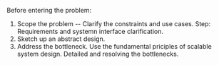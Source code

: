 Before entering the problem:
1. Scope the problem -- Clarify the constraints and use cases.
      Step: Requirements and systemn interface clarification.
2. Sketch up an abstract design.
3. Address the bottleneck.
      Use the fundamental priciples of scalable system design.
      Detailed and resolving the bottlenecks.
